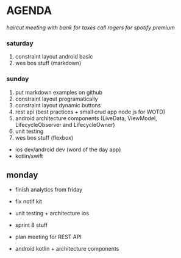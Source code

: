 # AGENDA

_haircut_
_meeting with bank for taxes_
_call rogers for spotify premium_

### saturday
1. constraint layout android basic
1. wes bos stuff (markdown)

### sunday
1. put markdown examples on github
1. constraint layout programatically 
1. constraint layout dynamic buttons
1. rest api (best practices + small crud app node js for WOTD)
1. android architecture components (LiveData, ViewModel, LifecycleObserver and LifecycleOwner)
1. unit testing
1. wes bos stuff (flexbox)

- ios dev/android dev (word of the day app)
- kotlin/swift





## monday 

- finish analytics from friday
- fix notif kit
- unit testing + architecture ios
- sprint 8 stuff

- plan meeting for REST API
- android kotlin + architecture components
